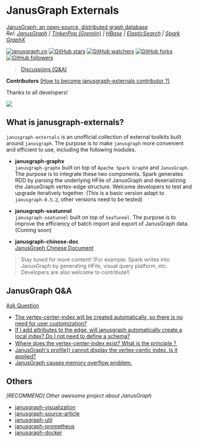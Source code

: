 # JanusGraph Externals 

[JanusGraph: an open-source, distributed graph database](https://github.com/JanusGraph/janusgraph)   
*Rel: [JanusGraph](https://docs.janusgraph.org/) | [TinkerPop (Gremlin)](https://tinkerpop.apache.org/docs/current/) | [HBase](https://hbase.apache.org/book.html)  | [ElasticSearch](https://www.elastic.co/guide/cn/elasticsearch/guide/current/index.html)  | [Spark GraphX](http://spark.apache.org/docs/latest/graphx-programming-guide.html)*

[![janusgraph.cn](https://cdn.rawgit.com/sindresorhus/awesome/d7305f38d29fed78fa85652e3a63e154dd8e8829/media/badge.svg)](https://github.com/simon824/janusgraph.cn)
[![GitHub stars](https://img.shields.io/github/stars/simon824/janusgraph.cn.svg?label=Stars)](https://github.com/simon824/janusgraph.cn/stargazers)
[![GitHub watchers](https://img.shields.io/github/watchers/simon824/janusgraph.cn.svg?label=Watchers)](https://github.com/simon824/janusgraph.cn/watchers)
[![GitHub forks](https://img.shields.io/github/forks/simon824/janusgraph.cn.svg?label=Forks)](https://github.com/simon824/janusgraph.cn/fork)
[![GitHub followers](https://img.shields.io/github/followers/simon824.svg?label=Followers)](https://github.com/simon824)

> [Discussions (Q&A)](https://github.com/simon824/janusgraph.cn/discussions)

**Contributors**
[ (How to become janusgraph-externals contributor ?)](https://github.com/simon824/janusgraph.cn/blob/main/contributor.md)

Thanks to all developers!

[![](https://opencollective.com/janusgraph-externals/contributors.svg?width=666)](https://github.com/simon824/janusgraph-externals/graphs/contributors)



## What is janusgraph-externals?

`janusgraph-externals` is an unofficial collection of external toolkits built around `janusgraph`. The purpose is to make `janusgraph` more convenient and efficient to use, including the following modules.  

- **janusgraph-graphx**  
`janusgraph-graphx` built on top of `Apache Spark GraphX` and `JanusGraph`. The purpose is to integrate these two components. Spark generates RDD by parsing the underlying HFile of JanusGraph and deserializing the JanusGraph vertex-edge structure. Welcome developers to test and upgrade iteratively together. (This is a basic version adapt to `janusgraph-0.5.2`, other versions need to be tested)
   
- **janusgraph-seatunnel**  
`janusgraph-seatunnel` built on top of `SeaTunnel`. The purpose is to improve the efficiency of batch import and export of JanusGraph data.(Coming soon)
    
- **janusgraph-chinese-doc**  
[JanusGraph Chinese Document](https://github.com/simon824/janusgraph.cn#janusgraph-doc)

> Stay tuned for more content! (For example: Spark writes into JanusGraph by generating HFile, visual query platform, etc. Developers are also welcome to contribute!)

## JanusGraph Q&A
[ Ask Question](https://github.com/simon824/janusgraph.cn/discussions)

- [The vertex-center-index will be created automatically, so there is no need for user customization?](https://github.com/simon824/janusgraph.cn/discussions/3)
- [If I add attributes to the edge, will janusgraph automatically create a local index? Do I not need to define a schema?](https://github.com/simon824/janusgraph.cn/discussions/3)
- [Where does the vertex-center-index exist? What is the principle？](https://github.com/simon824/janusgraph.cn/discussions/3)
- [JanusGraph's profile() cannot display the vertex-centic index. Is it applied?](https://github.com/simon824/janusgraph.cn/discussions/2)
- [JanusGraph causes memory overflow problem.](https://github.com/simon824/janusgraph.cn/discussions/5) 

## Others
*[RECOMMEND] Other awesome project about JanusGraph* 
- [janusgraph-visualization](https://github.com/fenglex/janusgraph-visualization)
- [janusgraph-source-article](https://github.com/yoylee/janusgraph-source-article)
- [janusgraph-util](https://github.com/dengziming/janusgraph-util)
- [janusgraph-prometheus](https://github.com/gguttikonda/janusgraph-prometheus)
- [janusgraph-docker](https://github.com/JanusGraph/janusgraph-docker)

